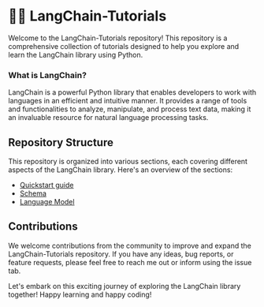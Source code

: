# 🦜🔗 LangChain-Tutorials
Welcome to the LangChain-Tutorials repository! This repository is a comprehensive collection of tutorials designed to help you explore and learn the LangChain library using Python.

### What is LangChain?
LangChain is a powerful Python library that enables developers to work with languages in an efficient and intuitive manner. It provides a range of tools and functionalities to analyze, manipulate, and process text data, making it an invaluable resource for natural language processing tasks.

## Repository Structure
This repository is organized into various sections, each covering different aspects of the LangChain library. Here's an overview of the sections:

* [Quickstart guide](https://github.com/SiddheshBangar/LangChain-Tutorials/tree/main/Quickstart)
* [Schema](https://github.com/SiddheshBangar/LangChain-Tutorials/tree/main/2.%20Schema)
* [Language Model](https://github.com/SiddheshBangar/LangChain-Tutorials/tree/main/3.%20Language%20Model)

## Contributions
We welcome contributions from the community to improve and expand the LangChain-Tutorials repository. If you have any ideas, bug reports, or feature requests, please feel free to reach me out or inform using the issue tab.

Let's embark on this exciting journey of exploring the LangChain library together! Happy learning and happy coding!
